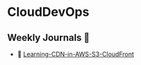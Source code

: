 # CloudDevOps

## Weekly Journals 📔
- 📅 [Learning-CDN-in-AWS-S3-CloudFront](/Learning-CDN-in-AWS/README.md)
